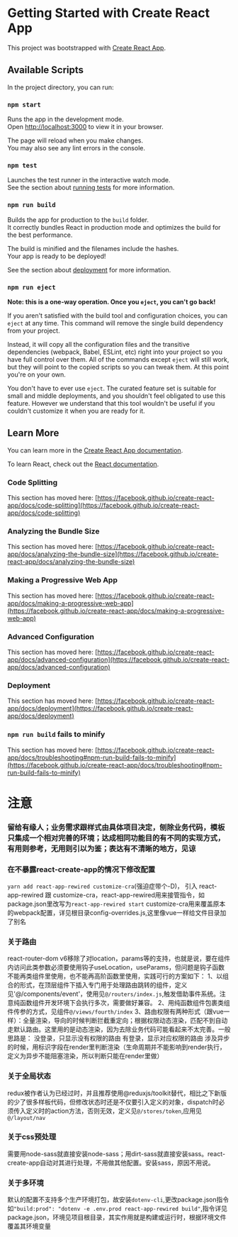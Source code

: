 # Getting Started with Create React App

This project was bootstrapped with [Create React App](https://github.com/facebook/create-react-app).

## Available Scripts

In the project directory, you can run:

### `npm start`

Runs the app in the development mode.\
Open [http://localhost:3000](http://localhost:3000) to view it in your browser.

The page will reload when you make changes.\
You may also see any lint errors in the console.

### `npm test`

Launches the test runner in the interactive watch mode.\
See the section about [running tests](https://facebook.github.io/create-react-app/docs/running-tests) for more information.

### `npm run build`

Builds the app for production to the `build` folder.\
It correctly bundles React in production mode and optimizes the build for the best performance.

The build is minified and the filenames include the hashes.\
Your app is ready to be deployed!

See the section about [deployment](https://facebook.github.io/create-react-app/docs/deployment) for more information.

### `npm run eject`

**Note: this is a one-way operation. Once you `eject`, you can't go back!**

If you aren't satisfied with the build tool and configuration choices, you can `eject` at any time. This command will remove the single build dependency from your project.

Instead, it will copy all the configuration files and the transitive dependencies (webpack, Babel, ESLint, etc) right into your project so you have full control over them. All of the commands except `eject` will still work, but they will point to the copied scripts so you can tweak them. At this point you're on your own.

You don't have to ever use `eject`. The curated feature set is suitable for small and middle deployments, and you shouldn't feel obligated to use this feature. However we understand that this tool wouldn't be useful if you couldn't customize it when you are ready for it.

## Learn More

You can learn more in the [Create React App documentation](https://facebook.github.io/create-react-app/docs/getting-started).

To learn React, check out the [React documentation](https://reactjs.org/).

### Code Splitting

This section has moved here: [https://facebook.github.io/create-react-app/docs/code-splitting](https://facebook.github.io/create-react-app/docs/code-splitting)

### Analyzing the Bundle Size

This section has moved here: [https://facebook.github.io/create-react-app/docs/analyzing-the-bundle-size](https://facebook.github.io/create-react-app/docs/analyzing-the-bundle-size)

### Making a Progressive Web App

This section has moved here: [https://facebook.github.io/create-react-app/docs/making-a-progressive-web-app](https://facebook.github.io/create-react-app/docs/making-a-progressive-web-app)

### Advanced Configuration

This section has moved here: [https://facebook.github.io/create-react-app/docs/advanced-configuration](https://facebook.github.io/create-react-app/docs/advanced-configuration)

### Deployment

This section has moved here: [https://facebook.github.io/create-react-app/docs/deployment](https://facebook.github.io/create-react-app/docs/deployment)

### `npm run build` fails to minify

This section has moved here: [https://facebook.github.io/create-react-app/docs/troubleshooting#npm-run-build-fails-to-minify](https://facebook.github.io/create-react-app/docs/troubleshooting#npm-run-build-fails-to-minify)

# 注意

### 留给有缘人；业务需求跟样式由具体项目决定，刨除业务代码，模板只集成一个相对完善的环境；达成相同功能目的有不同的实现方式，有用则参考，无用则引以为鉴；表达有不清晰的地方，见谅
### 在不暴露react-create-app的情况下修改配置
`yarn add react-app-rewired customize-cra`(强迫症带个-D)， 引入 react-app-rewired 跟 customize-cra，react-app-rewired用来接管指令，如package.json里改写为`react-app-rewired start`
customize-cra用来覆盖原本的webpack配置，详见根目录config-overrides.js,这里像vue一样给文件目录加了别名

### 关于路由
react-router-dom v6移除了对location，params等的支持，也就是说，要在组件内访问此类参数必须要使用钩子useLocation，useParams，但问题是钩子函数不能再类组件里使用，也不能再高阶函数里使用，实践可行的方案如下：
1、以组合的形式，在顶层组件下插入专门用于处理路由跳转的组件，定义见'@/components/event'，使用见`@/routers/index.js`,触发借助事件系统。注意纯函数组件开发环境下会执行多次，需要做好兼容。
2、用纯函数组件包裹类组件传参的方式，见组件`@/views/fourth/index`
3、路由权限有两种形式（跟vue一样）：全量渲染，导向的时候判断拦截重定向；根据权限动态渲染，匹配不到自动走默认路由。这里用的是动态渲染，因为去除业务代码可能看起来不太完善。一般思路是：
没登录，只显示没有权限的路由
有登录，显示对应权限的路由
涉及异步的时候，用标识字段在render里判断渲染（生命周期并不能影响到render执行，定义为异步不能阻塞渲染，所以判断只能在render里做）

### 关于全局状态
redux被作者认为已经过时，并且推荐使用@reduxjs/toolkit替代，相比之下新版的少了很多样板代码，但修改状态时还是不仅要引入定义的对象，dispatch时必须传入定义时的action方法，否则无效，定义见`@/stores/token`,应用见`@/layout/nav`

### 关于css预处理
需要用node-sass就直接安装node-sass；用dirt-sass就直接安装sass。react-create-app自动对其进行处理，不用做其他配置。安装sass，原因不用说。

### 关于多环境
默认的配置不支持多个生产环境打包，故安装`dotenv-cli`,更改package.json指令如`"build:prod": "dotenv -e .env.prod react-app-rewired build"`,指令详见package.json，环境见项目根目录，其实作用就是构建或运行时，根据环境文件覆盖其环境变量